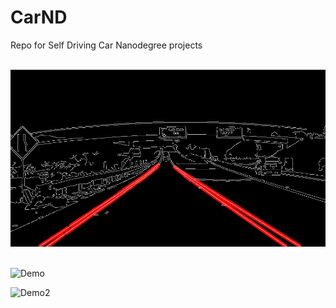 # CarND
Repo for Self Driving Car Nanodegree projects

<div align="left">
   <br>
  <img src="./images/extracted-lines.jpg" width="600"><br><br>
</div>

![Demo](https://github.com/KvalheimRacing/CarND/blob/master/P1_Lane_Lines/test_videos_output/solidWhiteRight.gif)

![Demo2](https://github.com/KvalheimRacing/CarND/blob/master/P1_Lane_Lines/test_videos_output/solidYellowLeft.gif)
